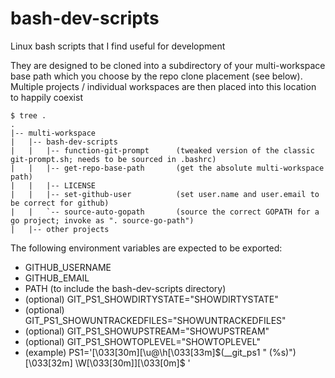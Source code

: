 # bash-dev-scripts

Linux bash scripts that I find useful for development

They are designed to be cloned into a subdirectory of your multi-workspace base path which you choose by the repo clone placement (see below).  Multiple projects / individual workspaces are then placed into this location to happily coexist

    $ tree .
    .
    |-- multi-workspace
    |   |-- bash-dev-scripts
    |   |   |-- function-git-prompt      (tweaked version of the classic git-prompt.sh; needs to be sourced in .bashrc)
    |   |   |-- get-repo-base-path       (get the absolute multi-workspace path)
    |   |   |-- LICENSE
    |   |   |-- set-github-user          (set user.name and user.email to be correct for github)
    |   |   `-- source-auto-gopath       (source the correct GOPATH for a go project; invoke as ". source-go-path")
    |   |-- other projects

The following environment variables are expected to be exported:
* GITHUB_USERNAME
* GITHUB_EMAIL
* PATH (to include the bash-dev-scripts directory)
* (optional) GIT_PS1_SHOWDIRTYSTATE="SHOWDIRTYSTATE"
* (optional) GIT_PS1_SHOWUNTRACKEDFILES="SHOWUNTRACKEDFILES"
* (optional) GIT_PS1_SHOWUPSTREAM="SHOWUPSTREAM"
* (optional) GIT_PS1_SHOWTOPLEVEL="SHOWTOPLEVEL"
* (example) PS1='\[\033[30m\][\u@\h\[\033[33m\]$(__git_ps1 " (%s)")\[\033[32m\] \W\[\033[30m\]]\[\033[0m\]\$ '
